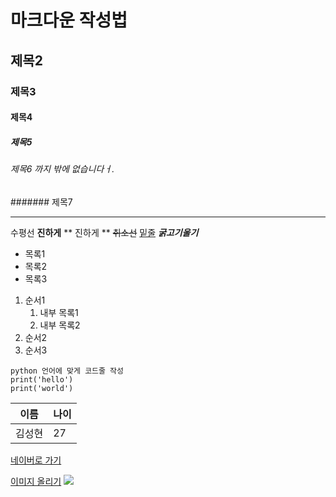 # 마크다운 작성법
## 제목2
### 제목3
#### 제목4
##### 제목5
###### 제목6 까지 밖에 없습니다ㅓ.
####### 제목7

---
수평선
**진하게**
** 진하게 **
~~취소선~~
<u>밑줄</u>
***굵고기울기***

- 목록1
- 목록2
- 목록3

1. 순서1
    1. 내부 목록1
    2. 내부 목록2
2. 순서2
3. 순서3

```
python 언어에 맞게 코드줄 작성
print('hello')
print('world')
```

|이름|나이|
|---|---|
|김성현|27|

[네이버로 가기](https://naver.com)

[이미지 올리기](https://imgur.com)
![](https://i.imgur.com/iRz6vO9.jpeg)
